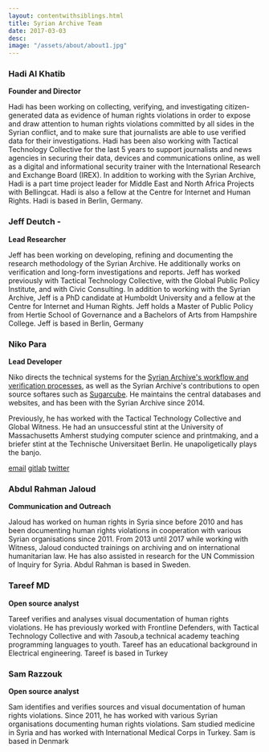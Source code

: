 ```yaml
---
layout: contentwithsiblings.html
title: Syrian Archive Team
date: 2017-03-03
desc:  
image: "/assets/about/about1.jpg"
---
```

### Hadi Al Khatib
__Founder and Director__

Hadi has been working on collecting, verifying, and investigating
citizen-generated data as evidence of human rights violations in order
to expose and draw attention to human rights violations committed by all
sides in the Syrian conflict, and to make sure that journalists are able
to use verified data for their investigations. Hadi has been also
working with Tactical Technology Collective for the last 5 years to
support journalists and news agencies in securing their data, devices
and communications online, as well as a digital and informational
security trainer with the International Research and Exchange Board
(IREX). In addition to working with the Syrian Archive, Hadi is a part
time project leader for Middle East and North Africa Projects with
Bellingcat. Hadi is also a fellow at the Centre for Internet and Human
Rights. Hadi is based in Berlin, Germany.

### Jeff Deutch -
__Lead Researcher__

Jeff has been working on developing, refining and documenting the research methodology
of the Syrian Archive. He additionally works on verification and
long-form investigations and reports. Jeff has worked previously with
Tactical Technology Collective, with the Global Public Policy Institute,
and with Civic Consulting.  In addition to working with the Syrian
Archive, Jeff is a PhD candidate at Humboldt University and a fellow at
the Centre for Internet and Human Rights. Jeff holds a Master of Public
Policy from Hertie School of Governance and a Bachelors of Arts from
Hampshire College. Jeff is based in Berlin, Germany


### Niko Para
__Lead Developer__

Niko directs the technical systems for the [Syrian Archive's workflow and verification processes](https://github.com/syrianarchive), as well as the Syrian Archive's contributions to open source softares such as [Sugarcube](https://gitlab.com/sugarcube).  He maintains the central databases and websites, and has been with the Syrian Archive since 2014.

Previously, he has worked with the Tactical Technology Collective and Global Witness.  He had an unsuccessful stint at the University of Massachusetts Amherst studying computer science and printmaking, and a briefer stint at the Technische Universitaet Berlin. He unapoligetically plays the banjo.

[email](mailto:niko@syrianarchive.org)
[gitlab](https://gitlab.com/nikonikoniko)
[twitter](https://twitter.com/allthatisair)

### Abdul Rahman Jaloud
__Communication and Outreach__

Jaloud has worked on human rights in Syria since before 2010 and has
been documenting human rights violations in cooperation with various
Syrian organisations since 2011. From 2013 until 2017 while working with
Witness, Jaloud conducted trainings on archiving and on international
humanitarian law. He has also assisted in research for the UN Commission
of Inquiry for Syria. Abdul Rahman is based in Sweden.

### Tareef MD
__Open source analyst__

Tareef verifies and analyses visual documentation of human rights violations. He has previously worked with Frontline Defenders, with Tactical Technology
Collective and with 7asoub,a technical academy teaching programming
languages to youth. Tareef has an educational background in Electrical
engineering. Tareef is based in Turkey

### Sam Razzouk
__Open source analyst__

Sam identifies and verifies sources and visual documentation of human rights violations.
Since 2011, he has worked with various Syrian organisations documenting
human rights violations. Sam studied medicine in Syria and has worked
with International Medical Corps in Turkey. Sam is based in Denmark
